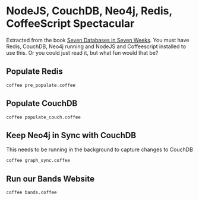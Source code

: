 # NodeJS, CouchDB, Neo4j, Redis, CoffeeScript Spectacular
  
  Extracted from the book [Seven Databases in Seven Weeks](http://pragprog.com/book/rwdata/seven-databases-in-seven-weeks). You must have Redis, CouchDB, Neo4j running and NodeJS and Coffeescript installed to use this. Or you could just read it, but what fun would that be?

## Populate Redis

    coffee pre_populate.coffee

## Populate CouchDB

    coffee populate_couch.coffee

## Keep Neo4j in Sync with CouchDB

This needs to be running in the background to capture changes to CouchDB

    coffee graph_sync.coffee

## Run our Bands Website

    coffee bands.coffee
